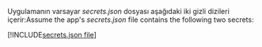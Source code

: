 <span data-ttu-id="43fe2-101">Uygulamanın varsayar *secrets.json* dosyası aşağıdaki iki gizli dizileri içerir:</span><span class="sxs-lookup"><span data-stu-id="43fe2-101">Assume the app's *secrets.json* file contains the following two secrets:</span></span>

[!INCLUDE[secrets.json file](secrets-json-file.md)]
